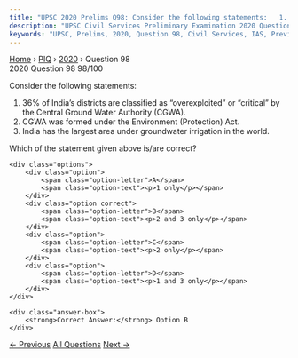 ```yaml
---
title: "UPSC 2020 Prelims Q98: Consider the following statements:   1. 36% of India’s distr..."
description: "UPSC Civil Services Preliminary Examination 2020 Question 98 with options and answer"
keywords: "UPSC, Prelims, 2020, Question 98, Civil Services, IAS, Previous Year Questions"
---
```


<nav class="breadcrumb">
    <a href="../../">Home</a>
    <span>›</span>
    <a href="../">PIQ</a>
    <span>›</span>
    <a href="./">2020</a>
    <span>›</span>
    <span>Question 98</span>
</nav>

<div class="question-header">
    <div class="question-meta">
        <span class="year-badge">2020</span>
        <span class="question-number">Question 98</span>
        <span class="progress">98/100</span>
    </div>
    <div class="progress-bar">
        <div class="progress-fill" style="width: 98.0%"></div>
    </div>
</div>

<div class="question-content">
    <div class="question-text">
        <p>Consider the following statements:</p>
<ol>
<li>36% of India’s districts are classified as “overexploited” or “critical” by the Central Ground Water Authority (CGWA).</li>
<li>CGWA was formed under the Environment (Protection) Act.</li>
<li>India has the largest area under groundwater irrigation in the world.</li>
</ol>
<p>Which of the statement given above is/are correct?</p>
    </div>
    
    <div class="options">
        <div class="option">
            <span class="option-letter">A</span>
            <span class="option-text"><p>1 only</p></span>
        </div>
        <div class="option correct">
            <span class="option-letter">B</span>
            <span class="option-text"><p>2 and 3 only</p></span>
        </div>
        <div class="option">
            <span class="option-letter">C</span>
            <span class="option-text"><p>2 only</p></span>
        </div>
        <div class="option">
            <span class="option-letter">D</span>
            <span class="option-text"><p>1 and 3 only</p></span>
        </div>
    </div>

    <div class="answer-box">
        <strong>Correct Answer:</strong> Option B
    </div>
</div>

<div class="question-nav">
    <a href="../q097-with-reference-to-the-history-of-india-consider-th/" class="nav-btn prev">← Previous</a>
    <a href="../" class="nav-btn center">All Questions</a>
    <a href="../q099-consider-the-following-statements-1-jet-streams-oc/" class="nav-btn next">Next →</a>
</div>
